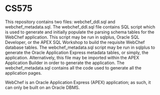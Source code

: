 CS575
=====

This repository contains two files: webchef_ddl.sql and webchef_metadata.sql.  The webchef_ddl.sql file contains SQL script which is used to generate and initially populate the parsing schema tables for the WebChef application.  This script may be run in sqlplus, Oracle SQL Developer, or the APEX SQL Workshop to build the requisite WebChef database tables.  The webchef_metadata.sql script may be run in sqlplus to generate the Oracle Application Express metadata tables, or simply, the application.  Alternatively, this file may be imported within the APEX Application Builder in order to generate the application.  The webchef_metadata.sql contains all the code used to generate all the application pages.

WebChef is an Oracle Application Express (APEX) application; as such, it can only be built on an Oracle DBMS.
